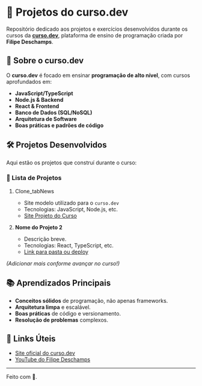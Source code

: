 # 🚀 Projetos do curso.dev

Repositório dedicado aos projetos e exercícios desenvolvidos durante os cursos da **[curso.dev](https://curso.dev)**, plataforma de ensino de programação criada por **Filipe Deschamps**.

## 📌 Sobre o curso.dev

O **curso.dev** é focado em ensinar **programação de alto nível**, com cursos aprofundados em:

- **JavaScript/TypeScript**
- **Node.js & Backend**
- **React & Frontend**
- **Banco de Dados (SQL/NoSQL)**
- **Arquitetura de Software**
- **Boas práticas e padrões de código**

## 🛠 Projetos Desenvolvidos

Aqui estão os projetos que construí durante o curso:

### 📂 Lista de Projetos

1. Clone_tabNews
   - Site modelo utilizado para o `curso.dev`
   - Tecnologias: JavaScript, Node.js, etc.
   - [Site Projeto do Curso](https://clonetabnew-2r5stdnwr-lucaslouvems-projects.vercel.app/)

2. **Nome do Projeto 2**
   - Descrição breve.
   - Tecnologias: React, TypeScript, etc.
   - [Link para pasta ou deploy](#)

_(Adicionar mais conforme avançar no curso!)_

## 📚 Aprendizados Principais

- **Conceitos sólidos** de programação, não apenas frameworks.
- **Arquitetura limpa** e escalável.
- **Boas práticas** de código e versionamento.
- **Resolução de problemas** complexos.

## 🔗 Links Úteis

- [Site oficial do curso.dev](https://curso.dev)
- [YouTube do Filipe Deschamps](https://youtube.com/@FilipeDeschamps)

---

Feito com 💜.
